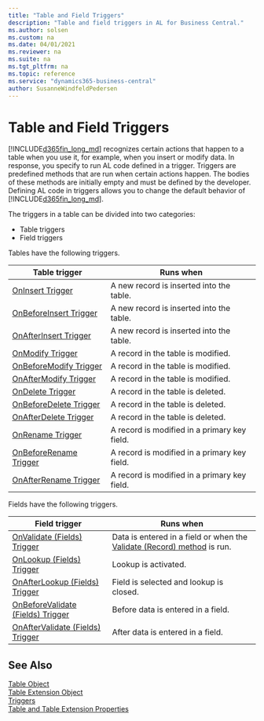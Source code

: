 ```yaml
---
title: "Table and Field Triggers"
description: "Table and field triggers in AL for Business Central."
ms.author: solsen
ms.custom: na
ms.date: 04/01/2021
ms.reviewer: na
ms.suite: na
ms.tgt_pltfrm: na
ms.topic: reference
ms.service: "dynamics365-business-central"
author: SusanneWindfeldPedersen
---
```


# Table and Field Triggers

[!INCLUDE[d365fin_long_md](../includes/d365fin_long_md.md)] recognizes certain actions that happen to a table when you use it, for example, when you insert or modify data. In response, you specify to run AL code defined in a trigger. Triggers are predefined methods that are run when certain actions happen. The bodies of these methods are initially empty and must be defined by the developer. Defining AL code in triggers allows you to change the default behavior of [!INCLUDE[d365fin_long_md](../includes/d365fin_long_md.md)].  

The triggers in a table can be divided into two categories:  

- Table triggers
- Field triggers

Tables have the following triggers.  

|Table trigger|Runs when|  
|-------------------|-------------------|  
|[OnInsert Trigger](devenv-oninsert-trigger.md)|A new record is inserted into the table.|  
|[OnBeforeInsert Trigger](devenv-onbeforeinsert-trigger.md)|A new record is inserted into the table.|
|[OnAfterInsert Trigger](devenv-onafterinsert-trigger.md)|A new record is inserted into the table.|
|[OnModify Trigger](devenv-onmodify-trigger.md)|A record in the table is modified.|
|[OnBeforeModify Trigger](devenv-onbeforemodify-trigger.md)|A record in the table is modified.|
|[OnAfterModify Trigger](devenv-onaftermodify-trigger.md)|A record in the table is modified.|  
|[OnDelete Trigger](devenv-ondelete-trigger.md)|A record in the table is deleted.|
|[OnBeforeDelete Trigger](devenv-onbeforedelete-trigger.md)|A record in the table is deleted.|
|[OnAfterDelete Trigger](devenv-onafterdelete-trigger.md)|A record in the table is deleted.|
|[OnRename Trigger](devenv-onrename-trigger.md)|A record is modified in a primary key field.|  
|[OnBeforeRename Trigger](devenv-onbeforerename-trigger.md)|A record is modified in a primary key field.|  
|[OnAfterRename Trigger](devenv-onafterrename-trigger.md)|A record is modified in a primary key field.|  

Fields have the following triggers.  

|Field trigger|Runs when|  
|-------------------|-------------------|  
|[OnValidate (Fields) Trigger](devenv-onvalidate-fields-trigger.md)|Data is entered in a field or when the [Validate (Record) method](../methods-auto/record/record-validate-method.md) is run.|  
|[OnLookup (Fields) Trigger](devenv-onlookup-fields-trigger.md)|Lookup is activated.|  
|[OnAfterLookup (Fields) Trigger](devenv-onafterlookup-trigger.md)|Field is selected and lookup is closed.|
|[OnBeforeValidate (Fields) Trigger](devenv-onbeforevalidate-fields-trigger.md)|Before data is entered in a field.|
|[OnAfterValidate (Fields) Trigger](devenv-onaftervalidate-fields-trigger.md)|After data is entered in a field.|

## See Also

[Table Object](../devenv-table-object.md)  
[Table Extension Object](../devenv-table-ext-object.md)  
[Triggers](devenv-triggers.md)  
[Table and Table Extension Properties](../properties/devenv-table-properties.md)  